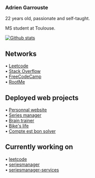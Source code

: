 ### Adrien Garrouste

22 years old, passionate and self-taught.  

MS student at Toulouse.     

[![Github stats](https://github-readme-stats.vercel.app/api/top-langs/?username=1-irdA&langs_count=8&layout=compact)](https://github-readme-stats.vercel.app/api/top-langs/?username=1-irdA&langs_count=8&layout=compact)

## Networks

• <a href="https://leetcode.com/garrousteadrien">Leetcode</a>   
• <a href="https://stackoverflow.com/users/10050678/1-irda">Stack Overflow</a>    
• <a href="https://www.freecodecamp.org/1-irdA">FreeCodeCamp</a>    
• <a href="https://www.root-me.org/1-irdA">RootMe</a>   

## Deployed web projects

• <a href="https://1irda.alwaysdata.net">Personnal website</a>   
• <a href="https://seriesmanager.alwaysdata.net">Series manager</a>    
• <a href="https://brain-trainer.alwaysdata.net">Brain trainer</a>   
• <a href="https://bikeslife.fr">Bike's life</a>   
• <a href="https://ceb-ui.herokuapp.com">Compte est bon solver</a>   

## Currently working on

• <a href="https://github.com/1-irdA/leetcode">leetcode</a>   
• <a href="https://github.com/1-irdA/seriesmanager">seriesmanager</a>   
• <a href="https://github.com/1-irdA/seriesmanager-services">seriesmanager-services</a>
